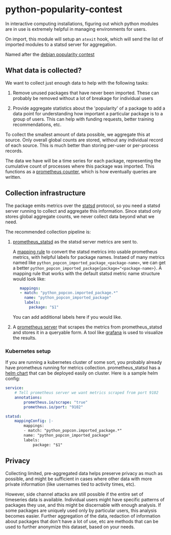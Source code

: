 # python-popularity-contest

In interactive computing installations, figuring out which python
modules are in use is extremely helpful in managing environments
for users.

On import, this module will setup an `atexit` hook, which will
send the list of imported modules to a statsd server for aggregation.

Named after the [debian popularity contest](https://popcon.debian.org/)

## What data is collected?

We want to collect just enough data to help with the following tasks:

1. Remove unused packages that have never been imported. These can
   probably be removed without a lot of breakage for individual
   users

2. Provide aggregate statistics about the 'popularity' of a package
   to add a data point for understanding how important a particular package is
   to a group of users. This can help with funding requests, better
   training recommendations, etc.

To collect the smallest amount of data possible, we aggregate this at
source. Only overall global counts are stored, without any individual
record of each source. This is much better than storing per-user or
per-process records.

The data we have will be a time series for each package, representing
the cumulative count of processes where this package was imported. This
functions as a [prometheus counter](https://prometheus.io/docs/concepts/metric_types/#counter),
which is how eventually queries are written.

## Collection infrastructure

The package emits metrics over the [statsd](https://github.com/statsd/statsd)
protocol, so you need a statsd server running to collect and aggregate
this information. Since statsd only stores global aggregate counts, we
never collect data beyond what we need.

The recommended collection pipeline is:

1. [prometheus_statsd](https://github.com/prometheus/statsd_exporter) as
   the statsd server metrics are sent to.

   A [mapping rule](https://github.com/prometheus/statsd_exporter#glob-matching)
   to convert the statsd metrics into usable prometheus metrics, with
   helpful labels for package names. Instaed of many metrics named like
   `python_popcon_imported_package_<package-name>`, we can get a better
   `python_popcon_imported_package{package="<package-name>}`. A mapping
   rule that works with the default statsd metric name structure would
   look like:

   ```yaml
      mappings:
      - match: "python_popcon.imported_package.*"
        name: "python_popcon_imported_package"
        labels:
          package: "$1"
   ```

   You can add additional labels here if you would like.

3. A [prometheus server](https://prometheus.io/) that scrapes the metrics
   from prometheus_statsd and stores it in a queryable form. A tool like
   [grafana](https://grafana.com/) is used to visualize the results.

### Kubernetes setup

If you are running a kubernetes cluster of some sort, you probably already
have prometheus running for metrics collection. prometheus_statsd has
a [helm chart](https://github.com/prometheus-community/helm-charts/tree/main/charts/prometheus-statsd-exporter)
that can be deployed easily on cluster. Here is a sample helm config:

```yaml
service:
    # Tell prometheus server we want metrics scraped from port 9102
    annotations:
        prometheus.io/scrape: "true"
        prometheus.io/port: "9102"

statsd:
    mappingConfig: |-
        mappings:
        - match: "python_popcon.imported_package.*"
        name: "python_popcon_imported_package"
        labels:
            package: "$1"
```

## Privacy

Collecting limited, pre-aggregated data helps preserve privacy as much as
possible, and might be sufficient in cases where other data with more
private information (like usernames tied to activity times, etc).

However, side channel attacks are still possible if the entire
set of timeseries data is available. Individual users might have specific
patterns of packages they use, and this might be discernable with enough
analysis. If some packages are uniquely used only by particular users,
this analysis becomes easier. Further aggregation of the data, redaction
of information about packages that don't have a lot of use, etc are methods
that can be used to further anonymize this dataset, based on your needs.

